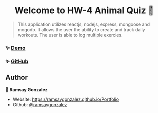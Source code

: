 <h1 align="center">Welcome to HW-4 Animal Quiz 👋</h1>

> This application utilizes reactjs, nodejs, express, mongoose and mogodb.  It allows the user the ability to create and track daily workouts.  The user is able to log multiple exercies.


### ✨ [Demo](https://hw-17-workouttracker.herokuapp.com/)

### ✨ [GitHub](https://github.com/ramsaygonzalez/WorkoutTracker)


## Author

👤 **Ramsay Gonzalez**

* Website: https://ramsaygonzalez.github.io/Portfolio
* Github: [@ramsaygonzalez](https://github.com/ramsaygonzalez)

